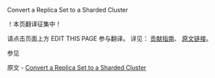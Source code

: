  Convert a Replica Set to a Sharded Cluster

 ！本页翻译征集中！

请点击页面上方 EDIT THIS PAGE 参与翻译。
详见：
[贡献指南]( https://github.com/JinMuInfo/MongoDB-Manual-zh/blob/master/CONTRIBUTING.md )、
[原文链接](  https://docs.mongodb.com/manual/tutorial/convert-replica-set-to-replicated-shard-cluster/  )。

 参见

原文 - [Convert a Replica Set to a Sharded Cluster]( https://docs.mongodb.com/manual/tutorial/convert-replica-set-to-replicated-shard-cluster/ )

